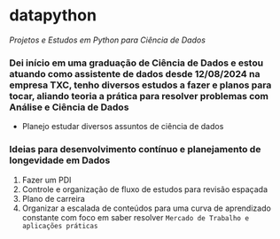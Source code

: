 # datapython
*Projetos e Estudos em Python para Ciência de Dados*

### Dei início em uma graduação de Ciência de Dados e estou atuando como assistente de dados desde 12/08/2024 na empresa TXC, tenho diversos estudos a fazer e planos para tocar, aliando teoria a prática para resolver problemas com Análise e Ciência de Dados

* Planejo estudar diversos assuntos de ciência de dados

### Ideias para desenvolvimento contínuo e planejamento de longevidade em Dados

1. Fazer um PDI
2. Controle e organização de fluxo de estudos para revisão espaçada
3. Plano de carreira
4. Organizar a escalada de conteúdos para uma curva de aprendizado constante com foco em saber resolver `Mercado de Trabalho e aplicações práticas`
